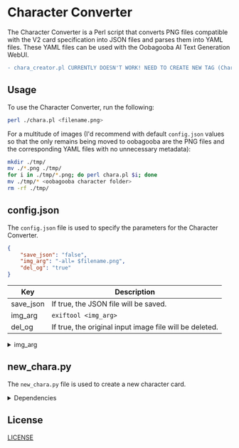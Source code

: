 # Character Converter

The Character Converter is a Perl script that converts PNG files compatible with the V2 card specification into JSON files and parses them into YAML files. These YAML files can be used with the Oobagooba AI Text Generation WebUI.

```diff
- chara_creator.pl CURRENTLY DOESN'T WORK! NEED TO CREATE NEW TAG (Chara) USING EXIFTOOLS (& PROBABLY XMP) to store encoded (base64) json file contents into an image.
```

## Usage

To use the Character Converter, run the following:

```sh
perl ./chara.pl <filename.png>
```

For a multitude of images (I'd recommend with default `config.json` values so that the only remains being moved to oobagooba are the PNG files and the corresponding YAML files with no unnecessary metadata):

```sh
mkdir ./tmp/
mv ./*.png ./tmp/
for i in ./tmp/*.png; do perl chara.pl $i; done
mv ./tmp/* <oobagooba character folder>
rm -rf ./tmp/
```

## config.json

The `config.json` file is used to specify the parameters for the Character Converter.

```json
{
	"save_json": "false",
	"img_arg": "-all= $filename.png",
	"del_og": "true"
}
```

| Key | Description |
| --- | --- |
| save_json | If true, the JSON file will be saved. |
| img_arg | `exiftool <img_arg>` |
| del_og | If true, the original input image file will be deleted. |

<details>

<summary>img_arg</summary>

The `img_arg` key is used to specify the arguments for the `exiftool` command. The `exiftool` command is used to extract the metadata from the input image file or to change the metadata in the input image file or the new input image.

> `$filename` is the file name of the input image file without the file extension.

Some examples of possible values for the `img_arg` key are:

| Argument | Description |
| --- | --- |
| -all= $filename.png | Remove all metadata from the input image file. |
| -TagsFromFile $filename.png -Chara:all -all:all $filename.yaml | Replace JSON data in `Chara` metadata & replace it with YAML metadata. |
| -TagsFromFile $filename.png "-all:all>all:all" $filename_new.png | Transfer all metadata from the original image to the new image. |

</details>

## new_chara.py

The `new_chara.py` file is used to create a new character card.

<details>

<summary>Dependencies</summary>

**Dependencies**:
- [https://github.com/oobabooga/text-generation-webui](Oobabooga text generation webUI) needs to be running locally using it's API feature on port 5000 (default): http://127.0.0.1:5000/
	- **Model:** *Any*
- [https://github.com/AUTOMATIC1111/stable-diffusion-webui](Automatic1111 stable diffusion webUI) needs to be running locally using it's API feature on port 7861 (not default since port 7860 is taken by Oobabooga): http://127.0.0.1:7861/
	- **Model:** *Any*
	- **Embeddings:** bad_prompt_version2-neg FastNegativeV2 realisticvision-negative-embedding
	- **Face Restoration Model:** *Any*

</details>

## License

[LICENSE](./LICENSE)